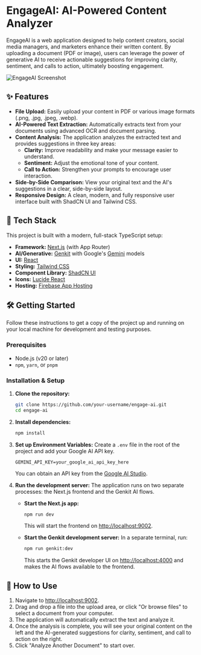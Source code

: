 # EngageAI: AI-Powered Content Analyzer

EngageAI is a web application designed to help content creators, social media managers, and marketers enhance their written content. By uploading a document (PDF or image), users can leverage the power of generative AI to receive actionable suggestions for improving clarity, sentiment, and calls to action, ultimately boosting engagement.

![EngageAI Screenshot](https://picsum.photos/1200/600?data-ai-hint=web+application)

## ✨ Features

-   **File Upload:** Easily upload your content in PDF or various image formats (.png, .jpg, .jpeg, .webp).
-   **AI-Powered Text Extraction:** Automatically extracts text from your documents using advanced OCR and document parsing.
-   **Content Analysis:** The application analyzes the extracted text and provides suggestions in three key areas:
    -   **Clarity:** Improve readability and make your message easier to understand.
    -   **Sentiment:** Adjust the emotional tone of your content.
    -   **Call to Action:** Strengthen your prompts to encourage user interaction.
-   **Side-by-Side Comparison:** View your original text and the AI's suggestions in a clear, side-by-side layout.
-   **Responsive Design:** A clean, modern, and fully responsive user interface built with ShadCN UI and Tailwind CSS.

## 🚀 Tech Stack

This project is built with a modern, full-stack TypeScript setup:

-   **Framework:** [Next.js](https://nextjs.org/) (with App Router)
-   **AI/Generative:** [Genkit](https://firebase.google.com/docs/genkit) with Google's [Gemini](https://ai.google.dev/) models
-   **UI:** [React](https://react.dev/)
-   **Styling:** [Tailwind CSS](https://tailwindcss.com/)
-   **Component Library:** [ShadCN UI](https://ui.shadcn.com/)
-   **Icons:** [Lucide React](https://lucide.dev/guide/packages/lucide-react)
-   **Hosting:** [Firebase App Hosting](https://firebase.google.com/docs/app-hosting)

## 🛠️ Getting Started

Follow these instructions to get a copy of the project up and running on your local machine for development and testing purposes.

### Prerequisites

-   Node.js (v20 or later)
-   `npm`, `yarn`, or `pnpm`

### Installation & Setup

1.  **Clone the repository:**
    ```bash
    git clone https://github.com/your-username/engage-ai.git
    cd engage-ai
    ```

2.  **Install dependencies:**
    ```bash
    npm install
    ```

3.  **Set up Environment Variables:**
    Create a `.env` file in the root of the project and add your Google AI API key.
    ```env
    GEMINI_API_KEY=your_google_ai_api_key_here
    ```
    You can obtain an API key from the [Google AI Studio](https://aistudio.google.com/).

4.  **Run the development server:**
    The application runs on two separate processes: the Next.js frontend and the Genkit AI flows.

    -   **Start the Next.js app:**
        ```bash
        npm run dev
        ```
        This will start the frontend on [http://localhost:9002](http://localhost:9002).

    -   **Start the Genkit development server:**
        In a separate terminal, run:
        ```bash
        npm run genkit:dev
        ```
        This starts the Genkit developer UI on [http://localhost:4000](http://localhost:4000) and makes the AI flows available to the frontend.

## 📄 How to Use

1.  Navigate to [http://localhost:9002](http://localhost:9002).
2.  Drag and drop a file into the upload area, or click "Or browse files" to select a document from your computer.
3.  The application will automatically extract the text and analyze it.
4.  Once the analysis is complete, you will see your original content on the left and the AI-generated suggestions for clarity, sentiment, and call to action on the right.
5.  Click "Analyze Another Document" to start over.
